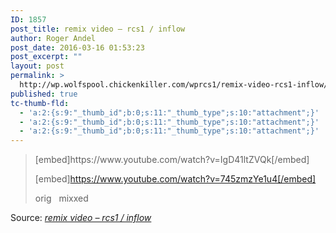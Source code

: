 ```yaml
---
ID: 1857
post_title: remix video – rcs1 / inflow
author: Roger Andel
post_date: 2016-03-16 01:53:23
post_excerpt: ""
layout: post
permalink: >
  http://wp.wolfspool.chickenkiller.com/wprcs1/remix-video-rcs1-inflow/
published: true
tc-thumb-fld:
  - 'a:2:{s:9:"_thumb_id";b:0;s:11:"_thumb_type";s:10:"attachment";}'
  - 'a:2:{s:9:"_thumb_id";b:0;s:11:"_thumb_type";s:10:"attachment";}'
  - 'a:2:{s:9:"_thumb_id";b:0;s:11:"_thumb_type";s:10:"attachment";}'
---
```

<blockquote>[embed]https://www.youtube.com/watch?v=IgD41ltZVQk[/embed]

[embed]https://www.youtube.com/watch?v=745zmzYe1u4[/embed]

orig   mixxed</blockquote>

Source: <em><a href="http://wp21.wolfspool.chickenkiller.com/wprcs1/index.php/2016/03/16/remix-video/">remix video – rcs1 / inflow</a></em>